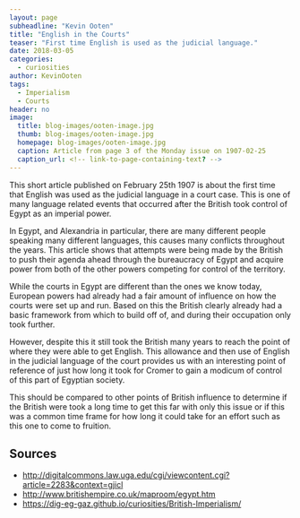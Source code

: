 ```yaml
---
layout: page
subheadline: "Kevin Ooten"
title: "English in the Courts"
teaser: "First time English is used as the judicial language."
date: 2018-03-05
categories:
  - curiosities
author: KevinOoten
tags:
  - Imperialism
  - Courts
header: no
image:
  title: blog-images/ooten-image.jpg
  thumb: blog-images/ooten-image.jpg
  homepage: blog-images/ooten-image.jpg
  caption: Article from page 3 of the Monday issue on 1907-02-25
  caption_url: <!-- link-to-page-containing-text? -->
---
```

This short article published on February 25th 1907 is about the first time that English was used as the judicial language in a court case. This is one of many language related events that occurred after the British took control of Egypt as an imperial power.

In Egypt, and Alexandria in particular, there are many different people speaking many different languages, this causes many conflicts throughout the years. This article shows that attempts were being made by the British to push their agenda ahead through the bureaucracy of Egypt and acquire power from both of the other powers competing for control of the territory.

While the courts in Egypt are different than the ones we know today, European powers had already had a fair amount of influence on how the courts were set up and run. Based on this the British clearly already had a basic framework from which to build off of, and during their occupation only took further.

However, despite this it still took the British many years to reach the point of where they were able to get English. This allowance and then use of English in the judicial language of the court provides us with an interesting point of reference of just how long it took for Cromer to gain a modicum of control of this part of Egyptian society.

This should be compared to other points of British influence to determine if the British were took a long time to get this far with only this issue or if this was a common time frame for how long it could take for an effort such as this one to come to fruition.

## Sources
- http://digitalcommons.law.uga.edu/cgi/viewcontent.cgi?article=2283&context=gjicl
- http://www.britishempire.co.uk/maproom/egypt.htm
- https://dig-eg-gaz.github.io/curiosities/British-Imperialism/
